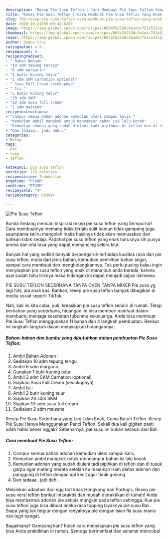```yaml
---
description: "Resep Pie Susu Teflon | Cara Membuat Pie Susu Teflon Yang Enak Dan Mudah"
title: "Resep Pie Susu Teflon | Cara Membuat Pie Susu Teflon Yang Enak Dan Mudah"
slug: 709-resep-pie-susu-teflon-cara-membuat-pie-susu-teflon-yang-enak-dan-mudah
date: 2020-10-21T05:00:42.810Z
image: https://img-global.cpcdn.com/recipes/865b7d2538c8a1eb/751x532cq70/pie-susu-teflon-foto-resep-utama.jpg
thumbnail: https://img-global.cpcdn.com/recipes/865b7d2538c8a1eb/751x532cq70/pie-susu-teflon-foto-resep-utama.jpg
cover: https://img-global.cpcdn.com/recipes/865b7d2538c8a1eb/751x532cq70/pie-susu-teflon-foto-resep-utama.jpg
author: Duane Cruz
ratingvalue: 4.9
reviewcount: 8
recipeingredient:
- " Bahan Adonan "
- "10 sdm tepung terigu"
- "6 sdm margarin"
- "1 butir kuning telur"
- "2 sdm SKM Carnation optional"
- " Susu Full Cream secukupnya"
- " Isi "
- "2 butir kuning telur"
- "20 sdm SKM"
- "10 sdm susu full cream"
- "2 sdm maizena"
recipeinstructions:
- "Campur semua bahan adonan kemudian uleni sampai kalis."
- "Kemudian ambil mangkok untuk mencampur bahan isi lalu kocok"
- "Kemudian adonan yang sudah diuleni tadi pipihkan di teflon dan di tusuk garpu agar matang merata setelah itu masukan isian diatas adonan dan panggang di teflon dengan api kecil agar tidak gosong."
- "Dan tadaaa.. jadi deh.."
categories:
- Resep
tags:
- pie
- susu
- teflon

katakunci: pie susu teflon 
nutrition: 178 calories
recipecuisine: Indonesian
preptime: "PT40M"
cooktime: "PT49M"
recipeyield: "4"
recipecategory: Dinner

---
```



![Pie Susu Teflon](https://img-global.cpcdn.com/recipes/865b7d2538c8a1eb/751x532cq70/pie-susu-teflon-foto-resep-utama.jpg)

Bunda Sedang mencari inspirasi resep pie susu teflon yang Sempurna? Cara membuatnya memang tidak terlalu sulit namun tidak gampang juga. seumpama keliru mengolah maka hasilnya tidak akan memuaskan dan bahkan tidak sedap. Padahal pie susu teflon yang enak harusnya sih punya aroma dan cita rasa yang dapat memancing selera kita.

Banyak hal yang sedikit banyak berpengaruh terhadap kualitas rasa dari pie susu teflon, mulai dari jenis bahan, kemudian pemilihan bahan segar, sampai cara membuat dan menghidangkannya. Tak perlu pusing kalau ingin menyiapkan pie susu teflon yang enak di mana pun anda berada, karena asal sudah tahu triknya maka hidangan ini dapat menjadi sajian istimewa.

PIE SUSU TEFLON SEDERHANA TANPA OVEN TANPA MIXER Pie susu yg lagi hits, ala anak kos. Bahkan, resep pie susu teflon banyak dibagikan di media sosial seperti TikTok.


Nah, kali ini kita coba, yuk, kreasikan pie susu teflon sendiri di rumah. Tetap berbahan yang sederhana, hidangan ini bisa memberi manfaat dalam membantu menjaga kesehatan tubuhmu sekeluarga. Anda bisa membuat Pie Susu Teflon menggunakan 11 bahan dan 4 langkah pembuatan. Berikut ini langkah-langkah dalam menyiapkan hidangannya.

<!--inarticleads1-->

##### Bahan-bahan dan bumbu yang dibutuhkan dalam pembuatan Pie Susu Teflon:

1. Ambil  Bahan Adonan :
1. Sediakan 10 sdm tepung terigu
1. Ambil 6 sdm margarin
1. Gunakan 1 butir kuning telur
1. Ambil 2 sdm SKM Carnation (optional)
1. Siapkan  Susu Full Cream (secukupnya)
1. Ambil  Isi :
1. Ambil 2 butir kuning telur
1. Siapkan 20 sdm SKM
1. Siapkan 10 sdm susu full cream
1. Sediakan 2 sdm maizena


Resep Pie Susu Sederhana yang Legit dan Enak, Cuma Butuh Teflon. Resep Pie Susu Hanya Menggunakan Panci Teflon. Sekali dua kali gigitan pasti udah habis bener nggak? Sebenarnya, pie susu ini bukan berasal dari Bali. 

<!--inarticleads2-->

##### Cara membuat Pie Susu Teflon:

1. Campur semua bahan adonan kemudian uleni sampai kalis.
1. Kemudian ambil mangkok untuk mencampur bahan isi lalu kocok
1. Kemudian adonan yang sudah diuleni tadi pipihkan di teflon dan di tusuk garpu agar matang merata setelah itu masukan isian diatas adonan dan panggang di teflon dengan api kecil agar tidak gosong.
1. Dan tadaaa.. jadi deh..


Melainkan adaptasi dari egg tart khas Hongkong dan Portugis. Resep pie susu versi teflon berikut ini praktis dan mudah dipraktikan di rumah! Anda bisa membentuk adonan pie setipis mungkin pada teflon sehingga. Kue pie susu teflon juga bisa dibuat aneka rasa topping layaknya pie susu Bali. Siapa yang tak tergiur dengan renyahnya pie dengan isian fla susu manis nan legit banget. 

Bagaimana? Gampang kan? Itulah cara menyiapkan pie susu teflon yang bisa Anda praktikkan di rumah. Semoga bermanfaat dan selamat mencoba!
